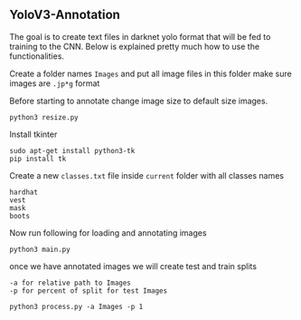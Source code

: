 ## YoloV3-Annotation

The goal is to create text files in darknet yolo format that will be fed to training to the CNN. Below is explained pretty much how to use the functionalities.

Create a folder names `Images` and put all image files in this folder make sure images are `.jp*g` format

Before starting to annotate change image size to default size images.

```
python3 resize.py
```

Install tkinter

```
sudo apt-get install python3-tk
pip install tk
```

Create a new `classes.txt` file inside `current` folder with all classes names

```
hardhat
vest
mask
boots
```


Now run following for loading and annotating images

```
python3 main.py
```

once we have annotated images we will create test and train splits

```
-a for relative path to Images
-p for percent of split for test Images
```

```
python3 process.py -a Images -p 1
```



